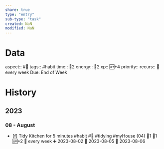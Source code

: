 ```yaml
---
share: true
type: "entry"
sub-type: "task"
created: NaN 
modified: NaN
---
```

# Data
aspect:: #🧠
tags:: #habit
time:: 🍅2
energy:: 🥄2
xp:: 🆙+4
priority:: 
recurs:: 🔁 every week
Due: End of Week
# History
## 2023
### 08 - August
- [f] Tidy Kitchen for 5 minutes #habit #🍎 #tidying #myHouse (04) 🍅1 🥄1 🆙+2 🔁 every week ➕ 2023-08-02 🛫 2023-08-05 📅 2023-08-06